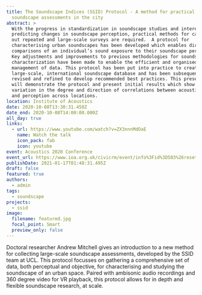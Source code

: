 ```yaml
---
title: The Soundscape Indices (SSID) Protocol - A method for practical
  soundscape assessments in the city
abstract: >
  With the progress in standardization in soundscape studies and interest in
  predicting changes in soundscape perception, practical methods for carrying
  out repeated and large-scale surveys are required.  A protocol for
  characterising urban soundscapes has been developed which enables direct
  comparisons of an individual’s sound exposure to their soundscape perception.
  Key adjustments and improvements to previous methodologies for soundscape
  characterization have been made to enable the efficient and organised
  management of data. This protocol has been put into practice to create a
  large-scale, international soundscape database and has been subsequently
  revised and refined to develop recommended best practices. This presentation
  will demonstrate the protocol and present initial results which show the
  variation in the degree and direction of correlations between acoustic metrics
  and perception across locations.
location: Institute of Acoustics
date: 2020-10-08T13:30:31.450Z
date_end: 2020-10-08T14:00:00.000Z
all_day: true
links:
  - url: https://www.youtube.com/watch?v=ZX3nnnMdOaE
    name: Watch the talk
    icon_pack: fab
    icon: youtube
event: Acoustics 2020 Conference
event_url: https://www.ioa.org.uk/civicrm/event/info%3Fid%3D503%26reset%3D1
publishDate: 2021-01-17T01:48:31.495Z
draft: false
featured: true
authors:
  - admin
tags:
  - soundscape
projects:
  - ssid
image:
  filename: featured.jpg
  focal_point: Smart
  preview_only: false
---
```

Doctoral researcher Andrew Mitchell gives an introduction to a new method for collecting large-scale soundscape assessments, developed by the SSID team at UCL. This protocol focusses on gathering a comprehensive set of data, both perceptual and objective, for characterising and studying the soundscape of an urban space. Paired with ambisonic audio recordings and 360 degree video for VR playback, this protocol allows for in depth and flexible soundscape research, at scale.
